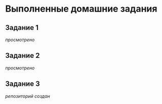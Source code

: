 # Выполненные домашние задания 

## Задание 1

*просмотрено*

## Задание 2

*просмотрено*

## Задание 3

*репозиторий создан*
